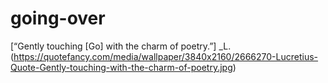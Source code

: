 # going-over
[“Gently touching [Go] with the charm of poetry.”]  _L.(https://quotefancy.com/media/wallpaper/3840x2160/2666270-Lucretius-Quote-Gently-touching-with-the-charm-of-poetry.jpg)
